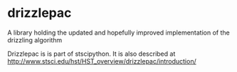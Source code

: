 drizzlepac
==========

A library holding the updated and hopefully improved implementation of the drizzling algorithm

Drizzlepac is is part of stscipython.  It is also described at 
http://www.stsci.edu/hst/HST_overview/drizzlepac/introduction/ 
